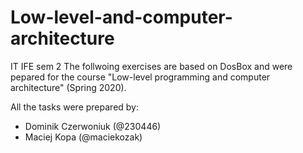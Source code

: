 # Low-level-and-computer-architecture
IT IFE sem 2
The follwoing exercises are based on DosBox and were pepared for the course "Low-level programming and computer architecture" (Spring 2020). 

All the tasks were prepared by:
- Dominik Czerwoniuk (@230446)
- Maciej Kopa (@maciekozak)
